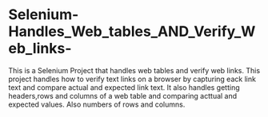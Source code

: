 # Selenium-Handles_Web_tables_AND_Verify_Web_links-
This is a Selenium Project that handles web tables and verify web links.
This project handles how to verify text links on a browser by capturing eack link text and compare actual and expected link text.
It also handles getting headers,rows and columns of a web table and comparing acttual and expected values. Also numbers of rows and columns.
